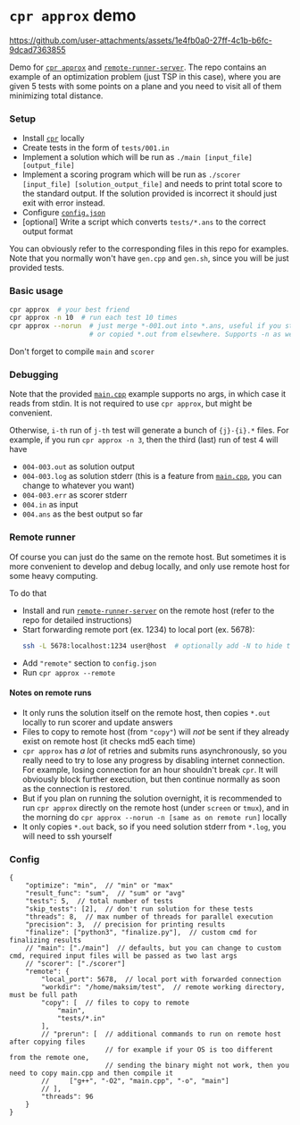 # `cpr approx` demo

https://github.com/user-attachments/assets/1e4fb0a0-27ff-4c1b-b6fc-9dcad7363855

Demo for [`cpr approx`](https://github.com/maksim1744/cpr) and [`remote-runner-server`](https://github.com/maksim1744/remote-runner-server). The repo contains an example of an optimization problem (just TSP in this case), where you are given 5 tests with some points on a plane and you need to visit all of them minimizing total distance.

### Setup

- Install [`cpr`](https://github.com/maksim1744/cpr) locally
- Create tests in the form of `tests/001.in`
- Implement a solution which will be run as `./main [input_file] [output_file]`
- Implement a scoring program which will be run as `./scorer [input_file] [solution_output_file]` and needs to print total score to the standard output. If the solution provided is incorrect it should just exit with error instead.
- Configure [`config.json`](./config.json)
- [optional] Write a script which converts `tests/*.ans` to the correct output format

You can obviously refer to the corresponding files in this repo for examples. Note that you normally won't have `gen.cpp` and `gen.sh`, since you will be just provided tests.

### Basic usage

```sh
cpr approx  # your best friend
cpr approx -n 10  # run each test 10 times
cpr approx --norun  # just merge *-001.out into *.ans, useful if you stopped cpr in the middle
                    # or copied *.out from elsewhere. Supports -n as well
```

Don't forget to compile `main` and `scorer`

### Debugging

Note that the provided [`main.cpp`](./main.cpp) example supports no args, in which case it reads from stdin. It is not required to use `cpr approx`, but might be convenient.

Otherwise, `i-th` run of `j-th` test will generate a bunch of `{j}-{i}.*` files. For example, if you run `cpr approx -n 3`, then the third (last) run of test 4 will have
- `004-003.out` as solution output
- `004-003.log` as solution stderr (this is a feature from [`main.cpp`](./main.cpp), you can change to whatever you want)
- `004-003.err` as scorer stderr
- `004.in` as input
- `004.ans` as the best output so far

### Remote runner

Of course you can just do the same on the remote host. But sometimes it is more convenient to develop and debug locally, and only use remote host for some heavy computing.

To do that
- Install and run [`remote-runner-server`](https://github.com/maksim1744/remote-runner-server) on the remote host (refer to the repo for detailed instructions)
- Start forwarding remote port (ex. 1234) to local port (ex. 5678):
    ```sh
    ssh -L 5678:localhost:1234 user@host  # optionally add -N to hide the shell
    ```
- Add `"remote"` section to `config.json`
- Run `cpr approx --remote`

#### Notes on remote runs
- It only runs the solution itself on the remote host, then copies `*.out` locally to run scorer and update answers
- Files to copy to remote host (from `"copy"`) will *not* be sent if they already exist on remote host (it checks md5 each time)
- `cpr approx` has *a lot* of retries and submits runs asynchronously, so you really need to try to lose any progress by disabling internet connection. For example, losing connection for an hour shouldn't break `cpr`. It will obviously block further execution, but then continue normally as soon as the connection is restored.
- But if you plan on running the solution overnight, it is recommended to run `cpr approx` directly on the remote host (under `screen` or `tmux`), and in the morning do `cpr approx --norun -n [same as on remote run]` locally
- It only copies `*.out` back, so if you need solution stderr from `*.log`, you will need to ssh yourself

### Config
```jsonc
{
    "optimize": "min",  // "min" or "max"
    "result_func": "sum",  // "sum" or "avg"
    "tests": 5,  // total number of tests
    "skip_tests": [2],  // don't run solution for these tests
    "threads": 8,  // max number of threads for parallel execution
    "precision": 3,  // precision for printing results
    "finalize": ["python3", "finalize.py"],  // custom cmd for finalizing results
    // "main": ["./main"]  // defaults, but you can change to custom cmd, required input files will be passed as two last args
    // "scorer": ["./scorer"]
    "remote": {
        "local_port": 5678,  // local port with forwarded connection
        "workdir": "/home/maksim/test",  // remote working directory, must be full path
        "copy": [  // files to copy to remote
            "main",
            "tests/*.in"
        ],
        // "prerun": [  // additional commands to run on remote host after copying files
                        // for example if your OS is too different from the remote one,
                        // sending the binary might not work, then you need to copy main.cpp and then compile it
        //     ["g++", "-O2", "main.cpp", "-o", "main"]
        // ],
        "threads": 96
    }
}
```
